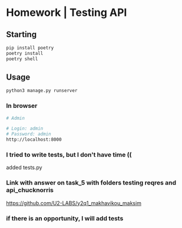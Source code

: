 # Homework | Testing API
## Starting

```bash
pip install poetry
poetry install
poetry shell
```


## Usage

```bash
python3 manage.py runserver
```

### In browser
```bash
# Admin

# Login: admin
# Password: admin
http://localhost:8000
```

### I tried to write tests, but I don't have time ((
added tests.py

### Link with answer on task_5 with folders testing reqres and api_chucknorris
https://github.com/U2-LABS/y2q1_makhavikou_maksim
### if there is an opportunity, I will add tests
